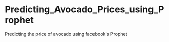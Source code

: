 # Predicting_Avocado_Prices_using_Prophet
 Predicting the price of avocado using facebook's Prophet
